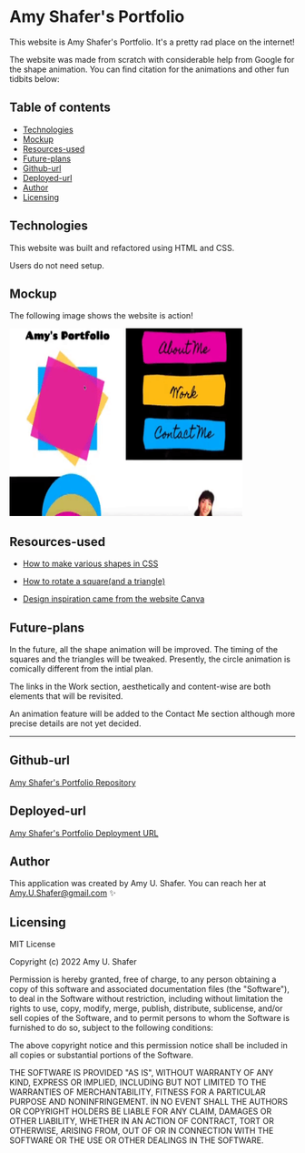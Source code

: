 
# Amy Shafer's Portfolio

This website is Amy Shafer's Portfolio. It's a pretty rad place on the internet!

The website was made from scratch with considerable help from Google for the shape animation. You can find citation for the animations and other fun tidbits below:

## Table of contents
* [Technologies](#technologies)
* [Mockup](#mockup)
* [Resources-used](#resources-used)
* [Future-plans](#future-plans)
* [Github-url](#github-url)
* [Deployed-url](#deployed-url)
* [Author](#author)
* [Licensing](#licensing)


## Technologies

This website was built and refactored using HTML and CSS.

Users do not need setup.

## Mockup

The following image shows the website is action!

<img src="./assets/images/ausPort.gif" width="410" height="330" alt="Amy Shafer's Portfolio"/>

## Resources-used

* <a href="https://css-tricks.com/the-shapes-of-css/" target="_blank_">How to make various shapes in CSS</a> 

* <a href="https://codepen.io/nwolke/pen/pvLjro" target="_blank_">How to rotate a square(and a triangle)</a> 

* <a href="https://www.canva.com/" target="_blank_">Design inspiration came from the website Canva</a> 

## Future-plans

In the future, all the shape animation will be improved. The timing of the squares and the triangles will be tweaked. Presently, the circle animation is comically different from the intial plan.

The links in the Work section, aesthetically and content-wise are both elements that will be revisited. 

An animation feature will be added to the Contact Me section although more precise details are not yet decided.

---

## Github-url
<a href="https://github.com/AmyShafer/Amy-U-Shafer-Portfolio" target="_blank"> Amy Shafer's Portfolio Repository </a> 

## Deployed-url
<a href="https://amyshafer.github.io/Amy-U-Shafer-Portfolio/" target="_blank"> Amy Shafer's Portfolio Deployment URL </a> 

## Author

This application was created by Amy U. Shafer. You can reach her at Amy.U.Shafer@gmail.com ✨


## Licensing 

MIT License

Copyright (c) 2022 Amy U. Shafer

Permission is hereby granted, free of charge, to any person obtaining a copy
of this software and associated documentation files (the "Software"), to deal
in the Software without restriction, including without limitation the rights
to use, copy, modify, merge, publish, distribute, sublicense, and/or sell
copies of the Software, and to permit persons to whom the Software is
furnished to do so, subject to the following conditions:

The above copyright notice and this permission notice shall be included in all
copies or substantial portions of the Software.

THE SOFTWARE IS PROVIDED "AS IS", WITHOUT WARRANTY OF ANY KIND, EXPRESS OR
IMPLIED, INCLUDING BUT NOT LIMITED TO THE WARRANTIES OF MERCHANTABILITY,
FITNESS FOR A PARTICULAR PURPOSE AND NONINFRINGEMENT. IN NO EVENT SHALL THE
AUTHORS OR COPYRIGHT HOLDERS BE LIABLE FOR ANY CLAIM, DAMAGES OR OTHER
LIABILITY, WHETHER IN AN ACTION OF CONTRACT, TORT OR OTHERWISE, ARISING FROM,
OUT OF OR IN CONNECTION WITH THE SOFTWARE OR THE USE OR OTHER DEALINGS IN THE
SOFTWARE.


